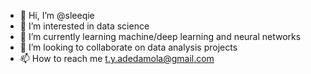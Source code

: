 - 👋 Hi, I’m @sleeqie
- 👀 I’m interested in data science
- 🌱 I’m currently learning machine/deep learning and neural networks
- 💞️ I’m looking to collaborate on data analysis projects
- 📫 How to reach me t.y.adedamola@gmail.com

<!---
sleeqie/sleeqie is a ✨ special ✨ repository because its `README.md` (this file) appears on your GitHub profile.
You can click the Preview link to take a look at your changes.
--->
